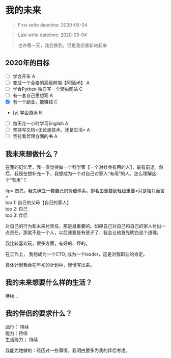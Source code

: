 # 我的未来

> First write datetime: 2020-05-04  

> Last write datetime: 2020-05-04

> 也许哪一天，我会跌到，但是我会重新站起来

## 2020年的目标
- [ ] 学会开车 A
- [ ] 变成一个合格的高级前端【阿里p6】 A
- [ ] 学会Python 独自写一个爬虫网站 C
- [ ] 有一套自己思想观 A
- [x] 有一个副业，能赚钱 C
- [y] 学会游泳 B
- [ ] 每天花一小时学习English A
- [ ] 坚持写文档<无论是技术，还是生活> A
- [ ] 坚持看哲理方面的书 A

## 我未来想做什么？

在我的记忆里，我一直觉得做一个科学家【一个对社会有用的人】，最有前途。然后，我现在想补充一下，我想成为一个对自己对家人“有用”的人。怎么理解这个“有用”？  

tip> 首先，我先确立一套自己的价值体系，排名由重要到轻级重要<只是相对而言>  
top 1: 自己的父母【自己的家人】  
top 2: 自己  
top 3: 伴侣  

对自己的行为和未来付责任，那是最重要的。如果自己对自己和自己的家人付出一点责任，那就不是一个人，以后我要是有孩子了，我会让他首先明白这个道理。

我比较喜欢玩，很多方面，有好的、坏的。

在工作上， 我想成为一个CTO, 成为一个leader，这是对我职业的肯定。

具体计划我会在年初的计划中，慢慢写出来。


## 我的未来想要什么样的生活？
待续...

## 我的伴侣的要求什么？
品行： 待续  
能力：待续  
生活能力； 待续  

我能为她做的：经历过一些事情，我明白要多为我的伴侣考虑。
